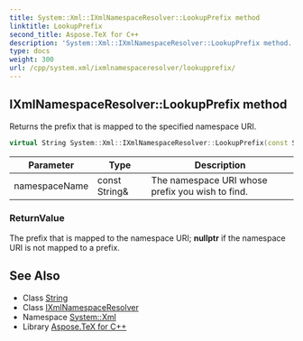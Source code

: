 ```yaml
---
title: System::Xml::IXmlNamespaceResolver::LookupPrefix method
linktitle: LookupPrefix
second_title: Aspose.TeX for C++
description: 'System::Xml::IXmlNamespaceResolver::LookupPrefix method. Returns the prefix that is mapped to the specified namespace URI in C++.'
type: docs
weight: 300
url: /cpp/system.xml/ixmlnamespaceresolver/lookupprefix/
---
```

## IXmlNamespaceResolver::LookupPrefix method


Returns the prefix that is mapped to the specified namespace URI.

```cpp
virtual String System::Xml::IXmlNamespaceResolver::LookupPrefix(const String &namespaceName)=0
```


| Parameter | Type | Description |
| --- | --- | --- |
| namespaceName | const String\& | The namespace URI whose prefix you wish to find. |

### ReturnValue

The prefix that is mapped to the namespace URI; **nullptr** if the namespace URI is not mapped to a prefix.

## See Also

* Class [String](../../../system/string/)
* Class [IXmlNamespaceResolver](../)
* Namespace [System::Xml](../../)
* Library [Aspose.TeX for C++](../../../)
